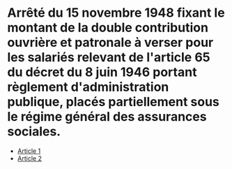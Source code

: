 # Arrêté du 15 novembre 1948 fixant le montant de la double contribution ouvrière et patronale à verser pour les salariés relevant de l'article 65 du décret du 8 juin 1946 portant règlement d'administration publique, placés partiellement sous le régime général des assurances sociales.

- [Article 1](article-1.md)
- [Article 2](article-2.md)
